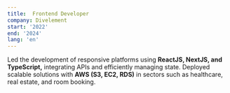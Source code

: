 ```yaml
---
title:  Frontend Developer
company: Divelement
start: '2022'
end: '2024'
lang: 'en'
---
```


Led the development of responsive platforms using **ReactJS, NextJS, and TypeScript,** integrating APIs and efficiently managing state. Deployed scalable solutions with **AWS (S3, EC2, RDS)** in sectors such as healthcare, real estate, and room booking.
